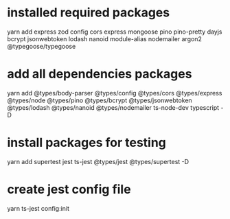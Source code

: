 # installed required packages

yarn add express zod config cors express mongoose pino pino-pretty dayjs bcrypt jsonwebtoken lodash nanoid module-alias nodemailer argon2 @typegoose/typegoose

# add all dependencies packages

yarn add @types/body-parser @types/config @types/cors @types/express @types/node @types/pino @types/bcrypt @types/jsonwebtoken @types/lodash @types/nanoid @types/nodemailer ts-node-dev typescript -D

# install packages for testing

yarn add supertest jest ts-jest @types/jest @types/supertest -D

# create jest config file

yarn ts-jest config:init
